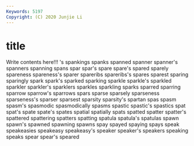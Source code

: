 ```yaml
---
Keywords: 5197
Copyright: (C) 2020 Junjie Li
---
```


# title

Write contents here!!!
's 
spankings 
spanks 
spanned
spanner 
spanner's 
spanners 
spanning 
spans 
spar 
spar's 
spare 
spare's 
spared
sparely 
spareness 
spareness's 
sparer 
spareribs 
spareribs's 
spares 
sparest 
sparing 
sparingly
spark 
spark's 
sparked 
sparking 
sparkle 
sparkle's 
sparkled 
sparkler 
sparkler's 
sparklers
sparkles 
sparkling 
sparks 
sparred 
sparring 
sparrow 
sparrow's 
sparrows 
spars 
sparse
sparsely 
sparseness 
sparseness's 
sparser 
sparsest 
sparsity 
sparsity's 
spartan 
spas 
spasm
spasm's 
spasmodic 
spasmodically 
spasms 
spastic 
spastic's 
spastics 
spat 
spat's 
spate
spate's 
spates 
spatial 
spatially 
spats 
spatted 
spatter 
spatter's 
spattered 
spattering
spatters 
spatting 
spatula 
spatula's 
spatulas 
spawn 
spawn's 
spawned 
spawning 
spawns
spay 
spayed 
spaying 
spays 
speak 
speakeasies 
speakeasy 
speakeasy's 
speaker 
speaker's
speakers 
speaking 
speaks 
spear 
spear's 
speared 
